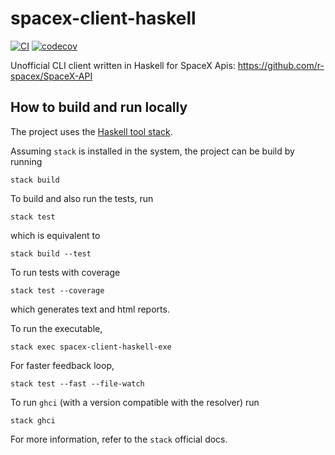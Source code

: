 # spacex-client-haskell

[![CI](https://github.com/alessandrocandolini/spacex-client-haskell/actions/workflows/ci.yml/badge.svg)](https://github.com/alessandrocandolini/spacex-client-haskell/actions/workflows/ci.yml) [![codecov](https://codecov.io/gh/alessandrocandolini/spacex-client-haskell/branch/main/graph/badge.svg?token=7R6FJHNC5S)](https://codecov.io/gh/alessandrocandolini/spacex-client-haskell)

Unofficial CLI client written in Haskell for SpaceX Apis: https://github.com/r-spacex/SpaceX-API

## How to build and run locally

The project uses the [Haskell tool stack](https://docs.haskellstack.org/en/stable/README/).

Assuming `stack` is installed in the system, the project can be build by running
```
stack build
```
To build and also run the tests, run
```
stack test
```
which is equivalent to
```
stack build --test
```
To run tests with coverage
```
stack test --coverage
```
which generates text and html reports.

To run the executable,
```
stack exec spacex-client-haskell-exe
```
For faster feedback loop,
```
stack test --fast --file-watch
```
To run `ghci` (with a version compatible with the resolver) run
```
stack ghci
```
For more information, refer to the `stack` official docs.

